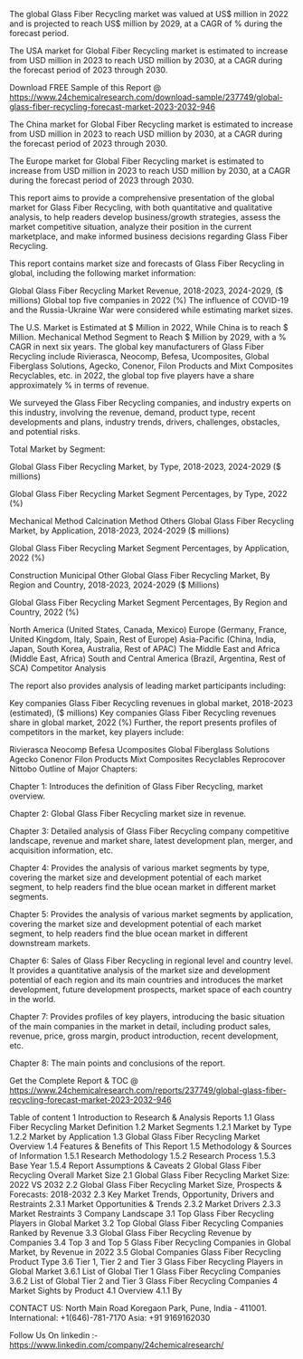 The global Glass Fiber Recycling market was valued at US$ million in 2022 and is projected to reach US$ million by 2029, at a CAGR of % during the forecast period. 

The USA market for Global Fiber Recycling market is estimated to increase from USD million in 2023 to reach USD million by 2030, at a CAGR during the forecast period of 2023 through 2030.

Download FREE Sample of this Report @ https://www.24chemicalresearch.com/download-sample/237749/global-glass-fiber-recycling-forecast-market-2023-2032-946

The China market for Global Fiber Recycling market is estimated to increase from USD million in 2023 to reach USD million by 2030, at a CAGR during the forecast period of 2023 through 2030.

The Europe market for Global Fiber Recycling market is estimated to increase from USD million in 2023 to reach USD million by 2030, at a CAGR during the forecast period of 2023 through 2030.

This report aims to provide a comprehensive presentation of the global market for Glass Fiber Recycling, with both quantitative and qualitative analysis, to help readers develop business/growth strategies, assess the market competitive situation, analyze their position in the current marketplace, and make informed business decisions regarding Glass Fiber Recycling.

This report contains market size and forecasts of Glass Fiber Recycling in global, including the following market information:

Global Glass Fiber Recycling Market Revenue, 2018-2023, 2024-2029, ($ millions)
Global top five companies in 2022 (%)
The influence of COVID-19 and the Russia-Ukraine War were considered while estimating market sizes.

The U.S. Market is Estimated at $ Million in 2022, While China is to reach $ Million.
Mechanical Method Segment to Reach $ Million by 2029, with a % CAGR in next six years.
The global key manufacturers of Glass Fiber Recycling include Rivierasca, Neocomp, Befesa, Ucomposites, Global Fiberglass Solutions, Agecko, Conenor, Filon Products and Mixt Composites Recyclables, etc. in 2022, the global top five players have a share approximately % in terms of revenue.

We surveyed the Glass Fiber Recycling companies, and industry experts on this industry, involving the revenue, demand, product type, recent developments and plans, industry trends, drivers, challenges, obstacles, and potential risks.

Total Market by Segment:

Global Glass Fiber Recycling Market, by Type, 2018-2023, 2024-2029 ($ millions)

Global Glass Fiber Recycling Market Segment Percentages, by Type, 2022 (%)

Mechanical Method
Calcination Method
Others
Global Glass Fiber Recycling Market, by Application, 2018-2023, 2024-2029 ($ millions)

Global Glass Fiber Recycling Market Segment Percentages, by Application, 2022 (%)

Construction
Municipal
Other
Global Glass Fiber Recycling Market, By Region and Country, 2018-2023, 2024-2029 ($ Millions)

Global Glass Fiber Recycling Market Segment Percentages, By Region and Country, 2022 (%)

North America (United States, Canada, Mexico)
Europe (Germany, France, United Kingdom, Italy, Spain, Rest of Europe)
Asia-Pacific (China, India, Japan, South Korea, Australia, Rest of APAC)
The Middle East and Africa (Middle East, Africa)
South and Central America (Brazil, Argentina, Rest of SCA)
Competitor Analysis

The report also provides analysis of leading market participants including:

Key companies Glass Fiber Recycling revenues in global market, 2018-2023 (estimated), ($ millions)
Key companies Glass Fiber Recycling revenues share in global market, 2022 (%)
Further, the report presents profiles of competitors in the market, key players include:

Rivierasca
Neocomp
Befesa
Ucomposites
Global Fiberglass Solutions
Agecko
Conenor
Filon Products
Mixt Composites Recyclables
Reprocover
Nittobo
Outline of Major Chapters:

Chapter 1: Introduces the definition of Glass Fiber Recycling, market overview.

Chapter 2: Global Glass Fiber Recycling market size in revenue.

Chapter 3: Detailed analysis of Glass Fiber Recycling company competitive landscape, revenue and market share, latest development plan, merger, and acquisition information, etc.

Chapter 4: Provides the analysis of various market segments by type, covering the market size and development potential of each market segment, to help readers find the blue ocean market in different market segments.

Chapter 5: Provides the analysis of various market segments by application, covering the market size and development potential of each market segment, to help readers find the blue ocean market in different downstream markets.

Chapter 6: Sales of Glass Fiber Recycling in regional level and country level. It provides a quantitative analysis of the market size and development potential of each region and its main countries and introduces the market development, future development prospects, market space of each country in the world.

Chapter 7: Provides profiles of key players, introducing the basic situation of the main companies in the market in detail, including product sales, revenue, price, gross margin, product introduction, recent development, etc.

Chapter 8: The main points and conclusions of the report.

Get the Complete Report & TOC @ https://www.24chemicalresearch.com/reports/237749/global-glass-fiber-recycling-forecast-market-2023-2032-946

Table of content
1 Introduction to Research & Analysis Reports
1.1 Glass Fiber Recycling Market Definition
1.2 Market Segments
1.2.1 Market by Type
1.2.2 Market by Application
1.3 Global Glass Fiber Recycling Market Overview
1.4 Features & Benefits of This Report
1.5 Methodology & Sources of Information
1.5.1 Research Methodology
1.5.2 Research Process
1.5.3 Base Year
1.5.4 Report Assumptions & Caveats
2 Global Glass Fiber Recycling Overall Market Size
2.1 Global Glass Fiber Recycling Market Size: 2022 VS 2032
2.2 Global Glass Fiber Recycling Market Size, Prospects & Forecasts: 2018-2032
2.3 Key Market Trends, Opportunity, Drivers and Restraints
2.3.1 Market Opportunities & Trends
2.3.2 Market Drivers
2.3.3 Market Restraints
3 Company Landscape
3.1 Top Glass Fiber Recycling Players in Global Market
3.2 Top Global Glass Fiber Recycling Companies Ranked by Revenue
3.3 Global Glass Fiber Recycling Revenue by Companies
3.4 Top 3 and Top 5 Glass Fiber Recycling Companies in Global Market, by Revenue in 2022
3.5 Global Companies Glass Fiber Recycling Product Type
3.6 Tier 1, Tier 2 and Tier 3 Glass Fiber Recycling Players in Global Market
3.6.1 List of Global Tier 1 Glass Fiber Recycling Companies
3.6.2 List of Global Tier 2 and Tier 3 Glass Fiber Recycling Companies
4 Market Sights by Product
4.1 Overview
4.1.1 By

CONTACT US:
North Main Road Koregaon Park, Pune, India - 411001.
International: +1(646)-781-7170
Asia: +91 9169162030

Follow Us On linkedin :- https://www.linkedin.com/company/24chemicalresearch/
